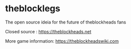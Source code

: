 # theblocklegs
The open source ideia for the future of theblockheads fans

Closed source : https://theblockheads.net

More game information: https://theblockheadswiki.com
